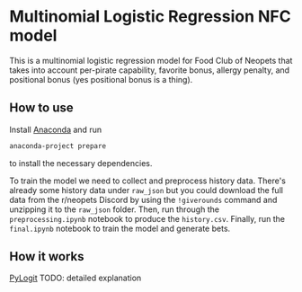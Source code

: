 # Multinomial Logistic Regression NFC model

This is a multinomial logistic regression model for Food Club of Neopets that takes into account per-pirate capability, favorite bonus, allergy penalty, and positional bonus (yes positional bonus is a thing).

## How to use
Install [Anaconda](www.anaconda.com) and run
```bash
anaconda-project prepare
```
to install the necessary dependencies.

To train the model we need to collect and preprocess history data. There's already some history data under `raw_json` but you could download the full data from the r/neopets Discord by using the `!giverounds` command and unzipping it to the `raw_json` folder. Then, run through the `preprocessing.ipynb` notebook to produce the `history.csv`. Finally, run the `final.ipynb` notebook to train the model and generate bets.

## How it works
[PyLogit](https://github.com/timothyb0912/pylogit)
TODO: detailed explanation